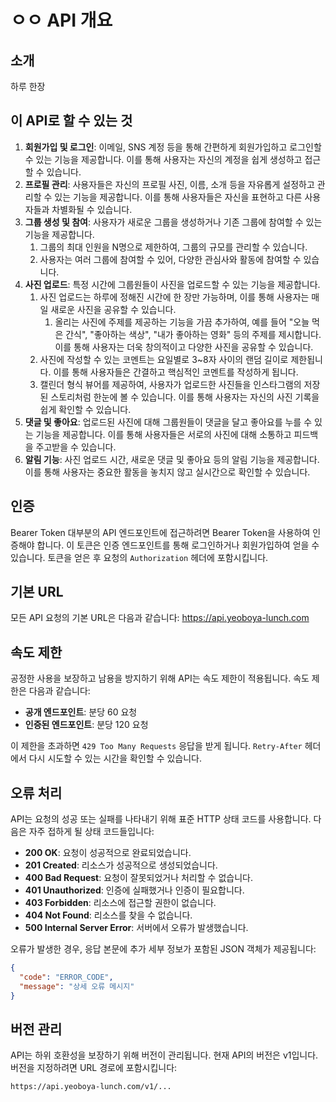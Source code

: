 #  ㅇㅇ API 개요
<!-- 이 문서는 API에 대한 소개를 제공합니다. -->

## 소개
하루 한장

## 이 API로 할 수 있는 것

1. **회원가입 및 로그인**: 이메일, SNS 계정 등을 통해 간편하게 회원가입하고 로그인할 수 있는 기능을 제공합니다. 이를 통해 사용자는 자신의 계정을 쉽게 생성하고 접근할 수 있습니다.
2. **프로필 관리**: 사용자들은 자신의 프로필 사진, 이름, 소개 등을 자유롭게 설정하고 관리할 수 있는 기능을 제공합니다. 이를 통해 사용자들은 자신을 표현하고 다른 사용자들과 차별화될 수 있습니다.
3. **그룹 생성 및 참여**: 사용자가 새로운 그룹을 생성하거나 기존 그룹에 참여할 수 있는 기능을 제공합니다.
    1. 그룹의 최대 인원을 N명으로 제한하여, 그룹의 규모를 관리할 수 있습니다.
    2. 사용자는 여러 그룹에 참여할 수 있어, 다양한 관심사와 활동에 참여할 수 있습니다.
4. **사진 업로드**: 특정 시간에 그룹원들이 사진을 업로드할 수 있는 기능을 제공합니다.
    1. 사진 업로드는 하루에 정해진 시간에 한 장만 가능하며, 이를 통해 사용자는 매일 새로운 사진을 공유할 수 있습니다.
        1. 올리는 사진에 주제를 제공하는 기능을 가끔 추가하여, 예를 들어 "오늘 먹은 간식", "좋아하는 색상", "내가 좋아하는 영화" 등의 주제를 제시합니다. 이를 통해 사용자는 더욱 창의적이고 다양한 사진을 공유할 수 있습니다.
    2. 사진에 작성할 수 있는 코멘트는 요일별로 3~8자 사이의 랜덤 길이로 제한됩니다. 이를 통해 사용자들은 간결하고 핵심적인 코멘트를 작성하게 됩니다.
    3. 캘린더 형식 뷰어를 제공하여, 사용자가 업로드한 사진들을 인스타그램의 저장된 스토리처럼 한눈에 볼 수 있습니다. 이를 통해 사용자는 자신의 사진 기록을 쉽게 확인할 수 있습니다.
5. **댓글 및 좋아요**: 업로드된 사진에 대해 그룹원들이 댓글을 달고 좋아요를 누를 수 있는 기능을 제공합니다. 이를 통해 사용자들은 서로의 사진에 대해 소통하고 피드백을 주고받을 수 있습니다.
6. **알림 기능**: 사진 업로드 시간, 새로운 댓글 및 좋아요 등의 알림 기능을 제공합니다. 이를 통해 사용자는 중요한 활동을 놓치지 않고 실시간으로 확인할 수 있습니다.

## 인증
Bearer Token
대부분의 API 엔드포인트에 접근하려면 Bearer Token을 사용하여 인증해야 합니다. 이 토큰은 인증 엔드포인트를 통해 로그인하거나 회원가입하여 얻을 수 있습니다. 토큰을 얻은 후 요청의 `Authorization` 헤더에 포함시킵니다.

## 기본 URL
모든 API 요청의 기본 URL은 다음과 같습니다:
https://api.yeoboya-lunch.com


## 속도 제한

공정한 사용을 보장하고 남용을 방지하기 위해 API는 속도 제한이 적용됩니다. 속도 제한은 다음과 같습니다:

- **공개 엔드포인트**: 분당 60 요청
- **인증된 엔드포인트**: 분당 120 요청

이 제한을 초과하면 `429 Too Many Requests` 응답을 받게 됩니다. `Retry-After` 헤더에서 다시 시도할 수 있는 시간을 확인할 수 있습니다.

## 오류 처리

API는 요청의 성공 또는 실패를 나타내기 위해 표준 HTTP 상태 코드를 사용합니다. 다음은 자주 접하게 될 상태 코드들입니다:

- **200 OK**: 요청이 성공적으로 완료되었습니다.
- **201 Created**: 리소스가 성공적으로 생성되었습니다.
- **400 Bad Request**: 요청이 잘못되었거나 처리할 수 없습니다.
- **401 Unauthorized**: 인증에 실패했거나 인증이 필요합니다.
- **403 Forbidden**: 리소스에 접근할 권한이 없습니다.
- **404 Not Found**: 리소스를 찾을 수 없습니다.
- **500 Internal Server Error**: 서버에서 오류가 발생했습니다.

오류가 발생한 경우, 응답 본문에 추가 세부 정보가 포함된 JSON 객체가 제공됩니다:

```json
{
  "code": "ERROR_CODE",
  "message": "상세 오류 메시지"
}
```

## 버전 관리
API는 하위 호환성을 보장하기 위해 버전이 관리됩니다. 현재 API의 버전은 v1입니다. 버전을 지정하려면 URL 경로에 포함시킵니다:
```
https://api.yeoboya-lunch.com/v1/...
```


<seealso>

<!--List any additional resources, such as tutorials or guides, that can help users understand and use the API effectively.-->

</seealso>
